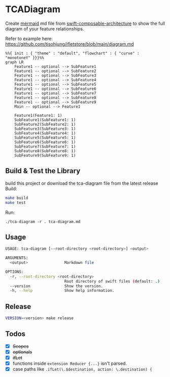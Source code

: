 # TCADiagram

Create [mermaid](https://docs.github.com/en/get-started/writing-on-github/working-with-advanced-formatting/creating-diagrams) md file from [swift-composable-architecture](https://github.com/pointfreeco/swift-composable-architecture) to show the full diagram of your feature relationships.

Refer to example here: https://github.com/tisohjung/ifletstore/blob/main/diagram.md

```mermaid
%%{ init : { "theme" : "default", "flowchart" : { "curve" : "monotoneY" }}}%%
graph LR
    Feature1 -- optional --> SubFeature1
    Feature1 -- optional --> SubFeature2
    Feature1 -- optional --> SubFeature3
    Feature1 -- optional --> SubFeature4
    Feature1 -- optional --> SubFeature5
    Feature1 -- optional --> SubFeature6
    Feature1 -- optional --> SubFeature7
    Feature1 -- optional --> SubFeature8
    Feature1 -- optional --> SubFeature9
    Main -- optional --> Feature1

    Feature1(Feature1: 1)
    SubFeature1(SubFeature1: 1)
    SubFeature2(SubFeature2: 1)
    SubFeature3(SubFeature3: 1)
    SubFeature4(SubFeature4: 1)
    SubFeature5(SubFeature5: 1)
    SubFeature6(SubFeature6: 1)
    SubFeature7(SubFeature7: 1)
    SubFeature8(SubFeature8: 1)
    SubFeature9(SubFeature9: 1)
```

## Build & Test the Library

build this project or download the tca-diagram file from the latest release
Build:
```sh
make build
make test
```
Run:
```
./tca-diagram -r . tca-diagram.md
```


## Usage

```sh
USAGE: tca-diagram [--root-directory <root-directory>] <output>

ARGUMENTS:
  <output>                Markdown file

OPTIONS:
  -r, --root-directory <root-directory>
                          Root directory of swift files (default: .)
  --version               Show the version.
  -h, --help              Show help information.
```

## Release

```sh
VERSION=<version> make release
```

## Todos
- [x] ~~Scopes~~
- [x] ~~optionals~~
- [x] ~~ifLet~~
- [x] functions inside `extension Reducer {...}` isn't parsed.
- [x] case paths like `.ifLet(\.$destination, action: \.destination) {`
